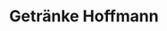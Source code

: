 ---
title: "Getränke Hoffmann"
url: /berlin/getraenke-hoffmann-semmelweisstrasse/
shop: Getränke
---